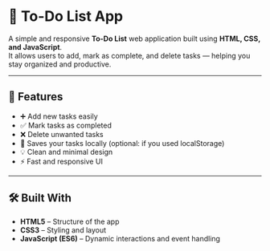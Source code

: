 # 📝 To-Do List App

A simple and responsive **To-Do List** web application built using **HTML, CSS, and JavaScript**.  
It allows users to add, mark as complete, and delete tasks — helping you stay organized and productive.

---

## 🚀 Features

- ➕ Add new tasks easily  
- ✅ Mark tasks as completed  
- ❌ Delete unwanted tasks  
- 💾 Saves your tasks locally (optional: if you used localStorage)  
- 💡 Clean and minimal design  
- ⚡ Fast and responsive UI  

---

## 🛠️ Built With

- **HTML5** – Structure of the app  
- **CSS3** – Styling and layout  
- **JavaScript (ES6)** – Dynamic interactions and event handling 
